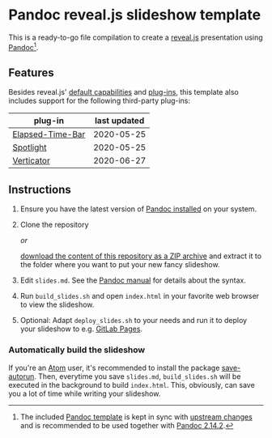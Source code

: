 # Pandoc reveal.js slideshow template

This is a ready-to-go file compilation to create a [reveal.js](https://revealjs.com/) presentation using [Pandoc](https://pandoc.org/)[^pandoc-version].


[^pandoc-version]: The included [Pandoc template](assets/pandoc_template.revealjs) is kept in sync with [upstream changes](https://github.com/jgm/pandoc-templates/commits/master/default.revealjs) and is recommended to be used together with [Pandoc 2.14.2](https://github.com/jgm/pandoc/releases/tag/2.14.2).


## Features

Besides reveal.js' [default capabilities](https://revealjs.com/) and [plug-ins](https://revealjs.com/plugins/), this template also includes support for the following third-party plug-ins:

plug-in | last updated
------- | ------------
[Elapsed-Time-Bar](https://github.com/tkrkt/reveal.js-elapsed-time-bar) | 2020-05-25
[Spotlight](https://github.com/denniskniep/reveal.js-plugin-spotlight) | 2020-05-25
[Verticator](https://github.com/Martinomagnifico/reveal.js-verticator) | 2020-06-27


## Instructions

1. Ensure you have the latest version of [Pandoc installed](https://pandoc.org/installing.html) on your system.

2. Clone the repository

    _or_

    [download the content of this repository as a ZIP archive](https://gitlab.com/salim_b/pandoc/reveal.js_tpl/-/archive/master/reveal.js_tpl-master.zip) and extract it to the folder where you want to put your new fancy slideshow.

4. Edit `slides.md`. See the [Pandoc manual](https://pandoc.org/MANUAL.html#producing-slide-shows-with-pandoc) for details about the syntax.

5. Run `build_slides.sh` and open `index.html` in your favorite web browser to view the slideshow.

6. Optional: Adapt `deploy_slides.sh` to your needs and run it to deploy your slideshow to e.g. [GitLab Pages](https://about.gitlab.com/product/pages/).

### Automatically build the slideshow

If you're an [Atom](https://atom.io/) user, it's recommended to install the package [save-autorun](https://atom.io/packages/save-autorun). Then, everytime you save `slides.md`, `build_slides.sh` will be executed in the background to build `index.html`. This, obviously, can save you a lot of time while writing your slideshow.

